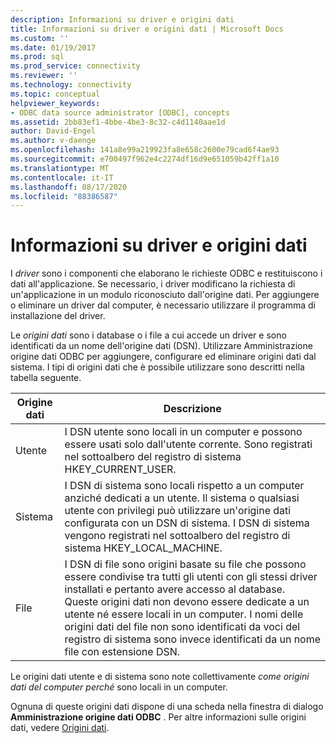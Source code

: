 ```yaml
---
description: Informazioni su driver e origini dati
title: Informazioni su driver e origini dati | Microsoft Docs
ms.custom: ''
ms.date: 01/19/2017
ms.prod: sql
ms.prod_service: connectivity
ms.reviewer: ''
ms.technology: connectivity
ms.topic: conceptual
helpviewer_keywords:
- ODBC data source administrator [ODBC], concepts
ms.assetid: 2bb83ef1-4bbe-4be3-8c32-c4d1140aae1d
author: David-Engel
ms.author: v-daenge
ms.openlocfilehash: 141a8e99a219923fa8e658c2600e79cad6f4ae93
ms.sourcegitcommit: e700497f962e4c2274df16d9e651059b42ff1a10
ms.translationtype: MT
ms.contentlocale: it-IT
ms.lasthandoff: 08/17/2020
ms.locfileid: "88386587"
---
```

# <a name="about-drivers-and-data-sources"></a>Informazioni su driver e origini dati
I *driver* sono i componenti che elaborano le richieste ODBC e restituiscono i dati all'applicazione. Se necessario, i driver modificano la richiesta di un'applicazione in un modulo riconosciuto dall'origine dati. Per aggiungere o eliminare un driver dal computer, è necessario utilizzare il programma di installazione del driver.  
  
 Le *origini dati* sono i database o i file a cui accede un driver e sono identificati da un nome dell'origine dati (DSN). Utilizzare Amministrazione origine dati ODBC per aggiungere, configurare ed eliminare origini dati dal sistema. I tipi di origini dati che è possibile utilizzare sono descritti nella tabella seguente.  
  
|Origine dati|Descrizione|  
|-----------------|-----------------|  
|Utente|I DSN utente sono locali in un computer e possono essere usati solo dall'utente corrente. Sono registrati nel sottoalbero del registro di sistema HKEY_CURRENT_USER.|  
|Sistema|I DSN di sistema sono locali rispetto a un computer anziché dedicati a un utente. Il sistema o qualsiasi utente con privilegi può utilizzare un'origine dati configurata con un DSN di sistema. I DSN di sistema vengono registrati nel sottoalbero del registro di sistema HKEY_LOCAL_MACHINE.|  
|File|I DSN di file sono origini basate su file che possono essere condivise tra tutti gli utenti con gli stessi driver installati e pertanto avere accesso al database. Queste origini dati non devono essere dedicate a un utente né essere locali in un computer. I nomi delle origini dati del file non sono identificati da voci del registro di sistema sono invece identificati da un nome file con estensione DSN.|  
  
 Le origini dati utente e di sistema sono note collettivamente *come origini dati del computer perché* sono locali in un computer.  
  
 Ognuna di queste origini dati dispone di una scheda nella finestra di dialogo **Amministrazione origine dati ODBC** . Per altre informazioni sulle origini dati, vedere [Origini dati](../../odbc/reference/data-sources.md).
